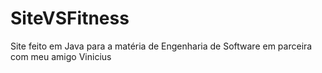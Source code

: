 # SiteVSFitness
Site feito em Java para a matéria de Engenharia de Software em parceira com meu amigo Vinicius

